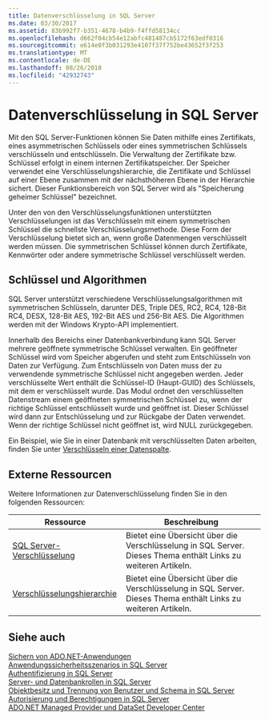 ```yaml
---
title: Datenverschlüsselung in SQL Server
ms.date: 03/30/2017
ms.assetid: 83b992f7-b351-4678-b4b9-f4ffd58134cc
ms.openlocfilehash: d662f04cb54e12abfc481487cb5172f63edf0316
ms.sourcegitcommit: e614e0f3b031293e4107f37f752be43652f3f253
ms.translationtype: MT
ms.contentlocale: de-DE
ms.lasthandoff: 08/26/2018
ms.locfileid: "42932743"
---
```

# <a name="data-encryption-in-sql-server"></a>Datenverschlüsselung in SQL Server
Mit den SQL Server-Funktionen können Sie Daten mithilfe eines Zertifikats, eines asymmetrischen Schlüssels oder eines symmetrischen Schlüssels verschlüsseln und entschlüsseln. Die Verwaltung der Zertifikate bzw. Schlüssel erfolgt in einem internen Zertifikatspeicher. Der Speicher verwendet eine Verschlüsselungshierarchie, die Zertifikate und Schlüssel auf einer Ebene zusammen mit der nächsthöheren Ebene in der Hierarchie sichert. Dieser Funktionsbereich von SQL Server wird als "Speicherung geheimer Schlüssel" bezeichnet.  
  
 Unter den von den Verschlüsselungsfunktionen unterstützten Verschlüsselungen ist das Verschlüsseln mit einem symmetrischen Schlüssel die schnellste Verschlüsselungsmethode. Diese Form der Verschlüsselung bietet sich an, wenn große Datenmengen verschlüsselt werden müssen. Die symmetrischen Schlüssel können durch Zertifikate, Kennwörter oder andere symmetrische Schlüssel verschlüsselt werden.  
  
## <a name="keys-and-algorithms"></a>Schlüssel und Algorithmen  
 SQL Server unterstützt verschiedene Verschlüsselungsalgorithmen mit symmetrischen Schlüsseln, darunter DES, Triple DES, RC2, RC4, 128-Bit RC4, DESX, 128-Bit AES, 192-Bit AES und 256-Bit AES. Die Algorithmen werden mit der Windows Krypto-API implementiert.  
  
 Innerhalb des Bereichs einer Datenbankverbindung kann SQL Server mehrere geöffnete symmetrische Schlüssel verwalten. Ein geöffneter Schlüssel wird vom Speicher abgerufen und steht zum Entschlüsseln von Daten zur Verfügung. Zum Entschlüsseln von Daten muss der zu verwendende symmetrische Schlüssel nicht angegeben werden. Jeder verschlüsselte Wert enthält die Schlüssel-ID (Haupt-GUID) des Schlüssels, mit dem er verschlüsselt wurde. Das Modul ordnet den verschlüsselten Datenstream einem geöffneten symmetrischen Schlüssel zu, wenn der richtige Schlüssel entschlüsselt wurde und geöffnet ist. Dieser Schlüssel wird dann zur Entschlüsselung und zur Rückgabe der Daten verwendet. Wenn der richtige Schlüssel nicht geöffnet ist, wird NULL zurückgegeben.  
  
 Ein Beispiel, wie Sie in einer Datenbank mit verschlüsselten Daten arbeiten, finden Sie unter [Verschlüsseln einer Datenspalte](/sql/relational-databases/security/encryption/encrypt-a-column-of-data).
  
## <a name="external-resources"></a>Externe Ressourcen  
 Weitere Informationen zur Datenverschlüsselung finden Sie in den folgenden Ressourcen:  
  
|Ressource|Beschreibung|  
|-|-|  
|[SQL Server-Verschlüsselung](/sql/relational-databases/security/encryption/sql-server-encryption)|Bietet eine Übersicht über die Verschlüsselung in SQL Server. Dieses Thema enthält Links zu weiteren Artikeln.|  
|[Verschlüsselungshierarchie](/sql/relational-databases/security/encryption/encryption-hierarchy)|Bietet eine Übersicht über die Verschlüsselung in SQL Server. Dieses Thema enthält Links zu weiteren Artikeln.|  
  
## <a name="see-also"></a>Siehe auch  
 [Sichern von ADO.NET-Anwendungen](../../../../../docs/framework/data/adonet/securing-ado-net-applications.md)  
 [Anwendungssicherheitsszenarios in SQL Server](../../../../../docs/framework/data/adonet/sql/application-security-scenarios-in-sql-server.md)  
 [Authentifizierung in SQL Server](../../../../../docs/framework/data/adonet/sql/authentication-in-sql-server.md)  
 [Server- und Datenbankrollen in SQL Server](../../../../../docs/framework/data/adonet/sql/server-and-database-roles-in-sql-server.md)  
 [Objektbesitz und Trennung von Benutzer und Schema in SQL Server](../../../../../docs/framework/data/adonet/sql/ownership-and-user-schema-separation-in-sql-server.md)  
 [Autorisierung und Berechtigungen in SQL Server](../../../../../docs/framework/data/adonet/sql/authorization-and-permissions-in-sql-server.md)  
 [ADO.NET Managed Provider und DataSet Developer Center](http://go.microsoft.com/fwlink/?LinkId=217917)
